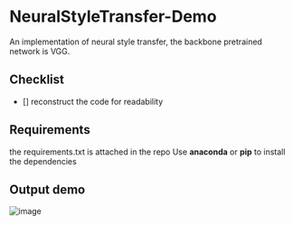 # NeuralStyleTransfer-Demo
An implementation of neural style transfer, the backbone pretrained network is VGG.

## Checklist
- [] reconstruct the code for readability

## Requirements
the requirements.txt is attached in the repo
Use **anaconda** or **pip** to install the dependencies

## Output demo

![image](https://github.com/Ji-Xinyou/NeuralStyleTransfer-Demo/blob/main/demo.png)
